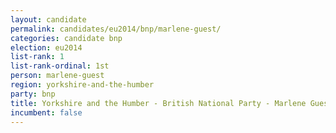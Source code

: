 ```yaml
---
layout: candidate
permalink: candidates/eu2014/bnp/marlene-guest/
categories: candidate bnp
election: eu2014
list-rank: 1
list-rank-ordinal: 1st
person: marlene-guest
region: yorkshire-and-the-humber
party: bnp
title: Yorkshire and the Humber - British National Party - Marlene Guest
incumbent: false
---
```

